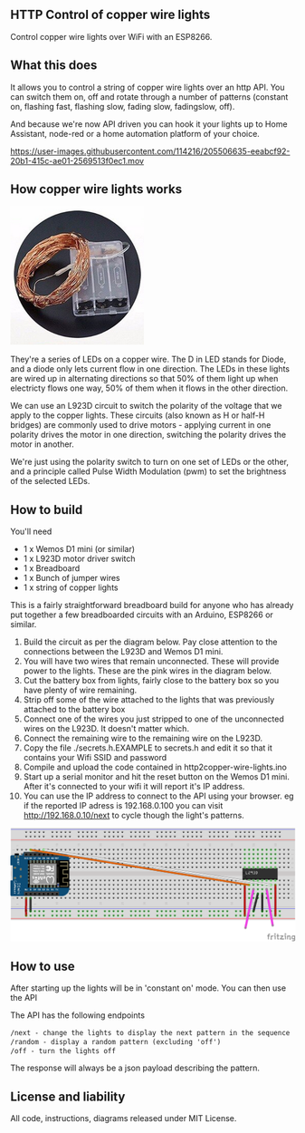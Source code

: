 HTTP Control of copper wire lights
----------------------------------

Control copper wire lights over WiFi with an ESP8266.



What this does
--------------

It allows you to control a string of copper wire
lights over an http API. You can switch them on, off and rotate through a number of patterns 
(constant on, flashing fast, flashing slow, fading slow, fadingslow, off).

And because we're now API driven you can hook it your lights up to Home Assistant,
node-red or a home automation platform of your choice.


https://user-images.githubusercontent.com/114216/205506635-eeabcf92-20b1-415c-ae01-2569513f0ec1.mov


How copper wire lights works
----------------------------

![Copper wire lights](./copper-lights.jpg)

They're a series of LEDs on a copper wire. The D in LED stands for Diode, and a diode
only lets current flow in one direction. The LEDs in these lights are wired up in
alternating directions so that 50% of them light up when electricty flows one way,
50% of them when it flows in the other direction. 

We can use an L923D circuit to switch the polarity of the voltage that we apply to
the copper lights. These circuits (also known as H or half-H bridges) are 
commonly used to drive motors - applying current in one polarity drives the
motor in one direction, switching the polarity drives the motor in another.

We're just using the polarity switch to turn on one set of LEDs or the other,
and a principle called Pulse Width Modulation (pwm) to set the brightness of the
selected LEDs.


How to build
------------

You'll need
- 1 x Wemos D1 mini (or similar)
- 1 x L923D motor driver switch
- 1 x Breadboard
- 1 x Bunch of jumper wires
- 1 x string of copper lights

This is a fairly straightforward breadboard build for anyone who has already put
together a few breadboarded circuits with an Arduino, ESP8266 or similar.

1. Build the circuit as per the diagram below. Pay close attention to the connections
between the L923D and Wemos D1 mini.
2. You will have two wires that remain unconnected. These will provide power to
the lights. These are the pink wires in the diagram below.
3. Cut the battery box from lights, fairly close to the battery box so you have
plenty of wire remaining.
4. Strip off some of the wire attached to the lights that was previously attached
to the battery box
5. Connect one of the wires you just stripped to one of the unconnected wires
on the L923D. It doesn't matter which.
6. Connect the remaining wire to the remaining wire on the L923D.
7. Copy the file ./secrets.h.EXAMPLE to secrets.h and edit it so that it contains
your Wifi SSID and password
7. Compile and upload the code contained in http2copper-wire-lights.ino
8. Start up a serial monitor and hit the reset button on the Wemos D1 mini. After
it's connected to your wifi it will report it's IP address. 
9. You can use the IP address to connect to the API using your browser. eg if
the reported IP adress is 192.168.0.100 you can visit http://192.168.0.10/next
to cycle though the light's patterns.

![Circuit diagram](./http2copper-wire-lights.png)

How to use
----------

After starting up the lights will be in 'constant on' mode. You can then use the API

The API has the following endpoints

```
/next - change the lights to display the next pattern in the sequence
/random - display a random pattern (excluding 'off')
/off - turn the lights off
```

The response will always be a json payload describing the pattern.


License and liability
---------------------

All code, instructions, diagrams released under MIT License. 
